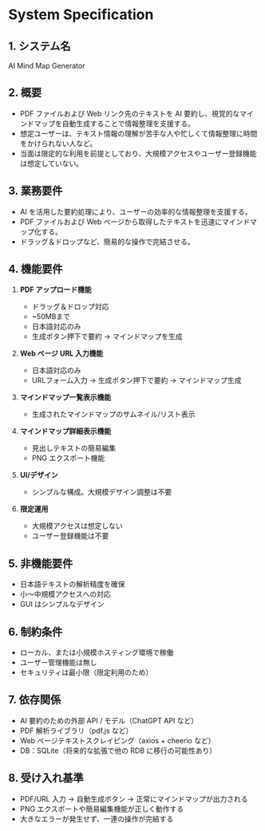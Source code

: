 # System Specification

## 1. システム名
AI Mind Map Generator

## 2. 概要
- PDF ファイルおよび Web リンク先のテキストを AI 要約し、視覚的なマインドマップを自動生成することで情報整理を支援する。
- 想定ユーザーは、テキスト情報の理解が苦手な人や忙しくて情報整理に時間をかけられない人など。
- 当面は限定的な利用を前提としており、大規模アクセスやユーザー登録機能は想定していない。

## 3. 業務要件
- AI を活用した要約処理により、ユーザーの効率的な情報整理を支援する。
- PDF ファイルおよび Web ページから取得したテキストを迅速にマインドマップ化する。
- ドラッグ＆ドロップなど、簡易的な操作で完結させる。

## 4. 機能要件
1. **PDF アップロード機能**  
   - ドラッグ＆ドロップ対応  
   - ~50MBまで  
   - 日本語対応のみ  
   - 生成ボタン押下で要約 → マインドマップを生成  

2. **Web ページ URL 入力機能**  
   - 日本語対応のみ  
   - URLフォーム入力 → 生成ボタン押下で要約 → マインドマップ生成  

3. **マインドマップ一覧表示機能**  
   - 生成されたマインドマップのサムネイル/リスト表示  

4. **マインドマップ詳細表示機能**  
   - 見出しテキストの簡易編集  
   - PNG エクスポート機能  

5. **UI/デザイン**  
   - シンプルな構成。大規模デザイン調整は不要  

6. **限定運用**  
   - 大規模アクセスは想定しない  
   - ユーザー登録機能は不要  

## 5. 非機能要件
- 日本語テキストの解析精度を確保
- 小～中規模アクセスへの対応
- GUI はシンプルなデザイン

## 6. 制約条件
- ローカル、または小規模ホスティング環境で稼働
- ユーザー管理機能は無し
- セキュリティは最小限（限定利用のため）

## 7. 依存関係
- AI 要約のための外部 API / モデル（ChatGPT API など）
- PDF 解析ライブラリ（pdf.js など）
- Web ページテキストスクレイピング（axios + cheerio など）
- DB：SQLite（将来的な拡張で他の RDB に移行の可能性あり）

## 8. 受け入れ基準
- PDF/URL 入力 → 自動生成ボタン → 正常にマインドマップが出力される
- PNG エクスポートや簡易編集機能が正しく動作する
- 大きなエラーが発生せず、一連の操作が完結する